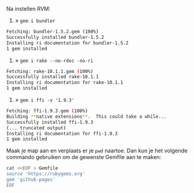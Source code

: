 Na instellen RVM:

1. » `gem i bundler`
``` sh
Fetching: bundler-1.5.2.gem (100%)
Successfully installed bundler-1.5.2
Installing ri documentation for bundler-1.5.2
1 gem installed
```

1. » `gem i rake --no-rdoc -no-ri`
``` sh
Fetching: rake-10.1.1.gem (100%)
Successfully installed rake-10.1.1
Installing ri documentation for rake-10.1.1
1 gem installed
```

1. » `gem i ffi -v '1.9.3'`
``` sh
Fetching: ffi-1.9.3.gem (100%)
Building **native extensions**.  This could take a while...
Successfully installed ffi-1.9.3
(... truncated output)
Installing ri documentation for ffi-1.9.3
1 gem installed
```

Maak je map aan en verplaats er je `pwd` naartoe. Dan kun je het volgende commando gebruiken om de gewenste Gemfile aan te maken:

```sh
cat <<EOF > Gemfile
source 'https://rubygems.org'
gem 'github-pages'
EOF
```


